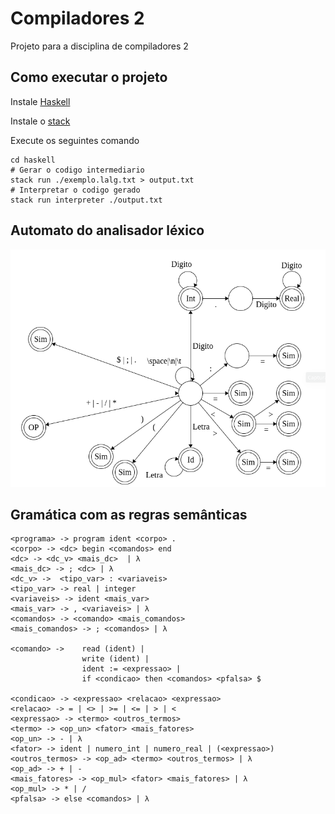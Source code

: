 # Compiladores 2

Projeto para a disciplina de compiladores 2


## Como executar o projeto

Instale [Haskell](https://www.haskell.org/platform/)

Instale o [stack](https://docs.haskellstack.org/en/stable/install_and_upgrade/)

Execute os seguintes comando

```sd
cd haskell
# Gerar o codigo intermediario
stack run ./exemplo.lalg.txt > output.txt
# Interpretar o codigo gerado
stack run interpreter ./output.txt
```

## Automato do analisador léxico

![alt text](https://github.com/MarcusGoldschmidt/compiladores-1/blob/master/haskell/automato.png)

## Gramática com as regras semânticas

```
<programa> -> program ident <corpo> .
<corpo> -> <dc> begin <comandos> end
<dc> -> <dc_v> <mais_dc>  | λ
<mais_dc> -> ; <dc> | λ
<dc_v> ->  <tipo_var> : <variaveis>
<tipo_var> -> real | integer
<variaveis> -> ident <mais_var>
<mais_var> -> , <variaveis> | λ
<comandos> -> <comando> <mais_comandos>
<mais_comandos> -> ; <comandos> | λ

<comando> ->    read (ident) |
                write (ident) |
                ident := <expressao> |
                if <condicao> then <comandos> <pfalsa> $
							
<condicao> -> <expressao> <relacao> <expressao>
<relacao> -> = | <> | >= | <= | > | <
<expressao> -> <termo> <outros_termos>
<termo> -> <op_un> <fator> <mais_fatores>
<op_un> -> - | λ
<fator> -> ident | numero_int | numero_real | (<expressao>)
<outros_termos> -> <op_ad> <termo> <outros_termos> | λ
<op_ad> -> + | -
<mais_fatores> -> <op_mul> <fator> <mais_fatores> | λ
<op_mul> -> * | /
<pfalsa> -> else <comandos> | λ

```
